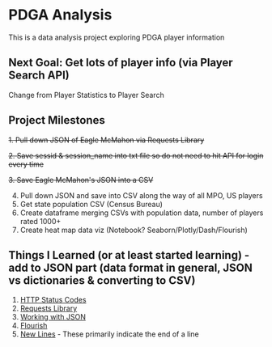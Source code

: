# PDGA Analysis
This is a data analysis project exploring PDGA player information

## Next Goal: Get lots of player info (via Player Search API)
Change from Player Statistics to Player Search

## Project Milestones
~~1. Pull down JSON of Eagle McMahon via Requests Library~~

~~2. Save sessid & session_name into txt file so do not need to hit API for login every time~~

~~3. Save Eagle McMahon's JSON into a CSV~~

4. Pull down JSON and save into CSV along the way of all MPO, US players
6. Get state population CSV (Census Bureau)
7. Create dataframe merging CSVs with population data, number of players rated 1000+
8. Create heat map data viz (Notebook? Seaborn/Plotly/Dash/Flourish)

## Things I Learned (or at least started learning) - add to JSON part (data format in general, JSON vs dictionaries & converting to CSV)
1. [HTTP Status Codes](https://www.restapitutorial.com/httpstatuscodes.html)
2. [Requests Library](https://requests.readthedocs.io/en/master/)
3. [Working with JSON](https://www.geeksforgeeks.org/convert-json-to-csv-in-python/)
4. [Flourish](https://flourish.studio/visualisations/maps/?utm_source=showcase&utm_campaign=visualisation/4424060)
5. [New Lines](https://www.freecodecamp.org/news/python-new-line-and-how-to-python-print-without-a-newline/) - These primarily indicate the end of a line